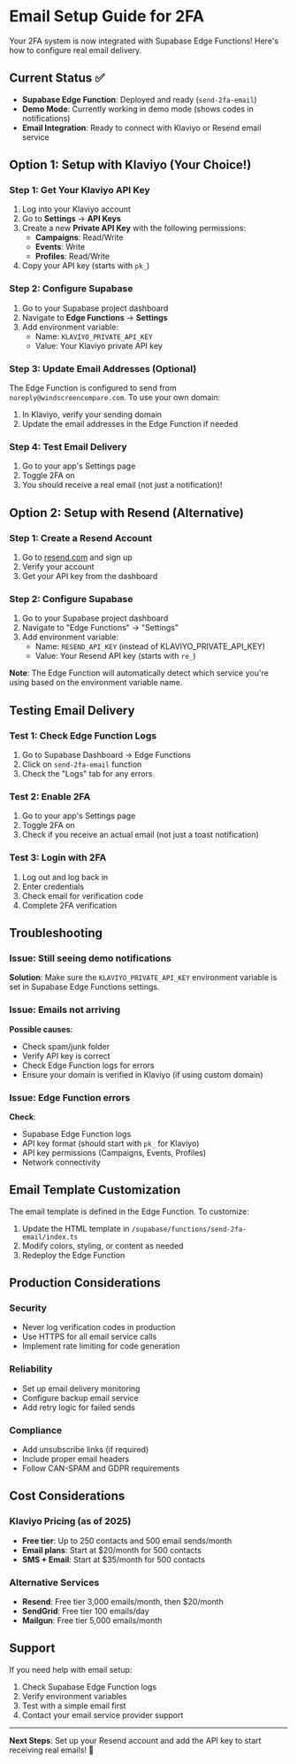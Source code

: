 # Email Setup Guide for 2FA

Your 2FA system is now integrated with Supabase Edge Functions! Here's how to configure real email delivery.

## Current Status ✅

- **Supabase Edge Function**: Deployed and ready (`send-2fa-email`)
- **Demo Mode**: Currently working in demo mode (shows codes in notifications)
- **Email Integration**: Ready to connect with Klaviyo or Resend email service

## Option 1: Setup with Klaviyo (Your Choice!)

### Step 1: Get Your Klaviyo API Key
1. Log into your Klaviyo account
2. Go to **Settings** → **API Keys**
3. Create a new **Private API Key** with the following permissions:
   - **Campaigns**: Read/Write
   - **Events**: Write
   - **Profiles**: Read/Write
4. Copy your API key (starts with `pk_`)

### Step 2: Configure Supabase
1. Go to your Supabase project dashboard
2. Navigate to **Edge Functions** → **Settings** 
3. Add environment variable:
   - Name: `KLAVIYO_PRIVATE_API_KEY`
   - Value: Your Klaviyo private API key

### Step 3: Update Email Addresses (Optional)
The Edge Function is configured to send from `noreply@windscreencompare.com`. To use your own domain:

1. In Klaviyo, verify your sending domain
2. Update the email addresses in the Edge Function if needed

### Step 4: Test Email Delivery
1. Go to your app's Settings page
2. Toggle 2FA on
3. You should receive a real email (not just a notification)!

## Option 2: Setup with Resend (Alternative)

### Step 1: Create a Resend Account
1. Go to [resend.com](https://resend.com) and sign up
2. Verify your account
3. Get your API key from the dashboard

### Step 2: Configure Supabase
1. Go to your Supabase project dashboard
2. Navigate to "Edge Functions" → "Settings"
3. Add environment variable:
   - Name: `RESEND_API_KEY` (instead of KLAVIYO_PRIVATE_API_KEY)
   - Value: Your Resend API key (starts with `re_`)

**Note**: The Edge Function will automatically detect which service you're using based on the environment variable name.

## Testing Email Delivery

### Test 1: Check Edge Function Logs
1. Go to Supabase Dashboard → Edge Functions
2. Click on `send-2fa-email` function
3. Check the "Logs" tab for any errors

### Test 2: Enable 2FA
1. Go to your app's Settings page
2. Toggle 2FA on
3. Check if you receive an actual email (not just a toast notification)

### Test 3: Login with 2FA
1. Log out and log back in
2. Enter credentials
3. Check email for verification code
4. Complete 2FA verification

## Troubleshooting

### Issue: Still seeing demo notifications
**Solution**: Make sure the `KLAVIYO_PRIVATE_API_KEY` environment variable is set in Supabase Edge Functions settings.

### Issue: Emails not arriving
**Possible causes**:
- Check spam/junk folder
- Verify API key is correct
- Check Edge Function logs for errors
- Ensure your domain is verified in Klaviyo (if using custom domain)

### Issue: Edge Function errors
**Check**:
- Supabase Edge Function logs
- API key format (should start with `pk_` for Klaviyo)
- API key permissions (Campaigns, Events, Profiles)
- Network connectivity

## Email Template Customization

The email template is defined in the Edge Function. To customize:

1. Update the HTML template in `/supabase/functions/send-2fa-email/index.ts`
2. Modify colors, styling, or content as needed
3. Redeploy the Edge Function

## Production Considerations

### Security
- Never log verification codes in production
- Use HTTPS for all email service calls
- Implement rate limiting for code generation

### Reliability
- Set up email delivery monitoring
- Configure backup email service
- Add retry logic for failed sends

### Compliance
- Add unsubscribe links (if required)
- Include proper email headers
- Follow CAN-SPAM and GDPR requirements

## Cost Considerations

### Klaviyo Pricing (as of 2025)
- **Free tier**: Up to 250 contacts and 500 email sends/month
- **Email plans**: Start at $20/month for 500 contacts
- **SMS + Email**: Start at $35/month for 500 contacts

### Alternative Services
- **Resend**: Free tier 3,000 emails/month, then $20/month
- **SendGrid**: Free tier 100 emails/day
- **Mailgun**: Free tier 5,000 emails/month

## Support

If you need help with email setup:
1. Check Supabase Edge Function logs
2. Verify environment variables
3. Test with a simple email first
4. Contact your email service provider support

---

**Next Steps**: Set up your Resend account and add the API key to start receiving real emails! 📧
